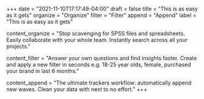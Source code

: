 +++
date = "2021-11-10T17:17:49-04:00"
draft = false
title = "This is as easy as it gets"
organize = "Organize"
filter = "Filter"
append = "Append"
label = "This is as easy as it gets"

content_organize = "Stop scavenging for SPSS files and spreadsheets. Easily collaborate with your whole team. Instantly search across all your projects."

content_filter = "Answer your own questions and find insights faster. Create and apply a new filter in seconds e.g. 18-25 year olds, female, purchased your brand in last 6 months."

content_append = "The ultimate trackers workflow: automatically append new waves. Clean your data with next to no effort."
+++


